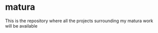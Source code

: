 # matura
This is the repository where all the projects surrounding my matura work will be available
